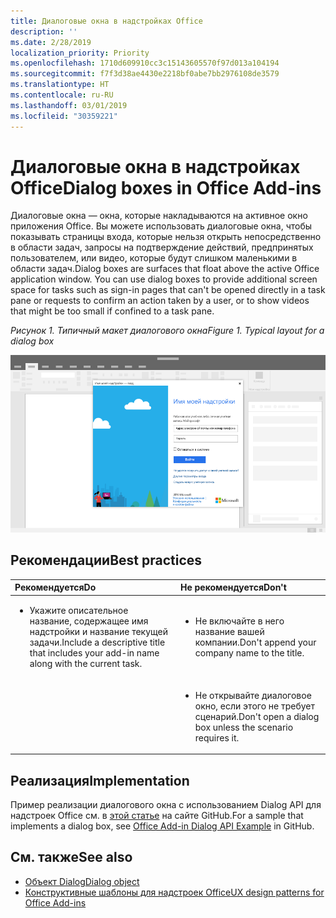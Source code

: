 ```yaml
---
title: Диалоговые окна в надстройках Office
description: ''
ms.date: 2/28/2019
localization_priority: Priority
ms.openlocfilehash: 1710d609910cc3c15143605570f97d013a104194
ms.sourcegitcommit: f7f3d38ae4430e2218bf0abe7bb2976108de3579
ms.translationtype: HT
ms.contentlocale: ru-RU
ms.lasthandoff: 03/01/2019
ms.locfileid: "30359221"
---
```

# <a name="dialog-boxes-in-office-add-ins"></a><span data-ttu-id="0745d-102">Диалоговые окна в надстройках Office</span><span class="sxs-lookup"><span data-stu-id="0745d-102">Dialog boxes in Office Add-ins</span></span>
 
<span data-ttu-id="0745d-p101">Диалоговые окна — окна, которые накладываются на активное окно приложения Office. Вы можете использовать диалоговые окна, чтобы показывать страницы входа, которые нельзя открыть непосредственно в области задач, запросы на подтверждение действий, предпринятых пользователем, или видео, которые будут слишком маленькими в области задач.</span><span class="sxs-lookup"><span data-stu-id="0745d-p101">Dialog boxes are surfaces that float above the active Office application window. You can use dialog boxes to provide additional screen space for tasks such as sign-in pages that can't be opened directly in a task pane or requests to confirm an action taken by a user, or to show videos that might be too small if confined to a task pane.</span></span>

<span data-ttu-id="0745d-105">*Рисунок 1. Типичный макет диалогового окна*</span><span class="sxs-lookup"><span data-stu-id="0745d-105">*Figure 1. Typical layout for a dialog box*</span></span>

![Изображение, на котором показан типичный макет диалогового окна](../images/overview-with-app-dialog.png)

## <a name="best-practices"></a><span data-ttu-id="0745d-107">Рекомендации</span><span class="sxs-lookup"><span data-stu-id="0745d-107">Best practices</span></span>

|<span data-ttu-id="0745d-108">**Рекомендуется**</span><span class="sxs-lookup"><span data-stu-id="0745d-108">**Do**</span></span>|<span data-ttu-id="0745d-109">**Не рекомендуется**</span><span class="sxs-lookup"><span data-stu-id="0745d-109">**Don't**</span></span>|
|:-----|:--------|
|<ul><li><span data-ttu-id="0745d-110">Укажите описательное название, содержащее имя надстройки и название текущей задачи.</span><span class="sxs-lookup"><span data-stu-id="0745d-110">Include a descriptive title that includes your add-in name along with the current task.</span></span></li></ul>|<ul><li><span data-ttu-id="0745d-111">Не включайте в него название вашей компании.</span><span class="sxs-lookup"><span data-stu-id="0745d-111">Don't append your company name to the title.</span></span></li></ul>|
||<ul><li><span data-ttu-id="0745d-112">Не открывайте диалоговое окно, если этого не требует сценарий.</span><span class="sxs-lookup"><span data-stu-id="0745d-112">Don't open a dialog box unless the scenario requires it.</span></span></li></ul>|

## <a name="implementation"></a><span data-ttu-id="0745d-113">Реализация</span><span class="sxs-lookup"><span data-stu-id="0745d-113">Implementation</span></span>

<span data-ttu-id="0745d-114">Пример реализации диалогового окна с использованием Dialog API для надстроек Office см. в [этой статье](https://github.com/OfficeDev/Office-Add-in-Dialog-API-Simple-Example) на сайте GitHub.</span><span class="sxs-lookup"><span data-stu-id="0745d-114">For a sample that implements a dialog box, see [Office Add-in Dialog API Example](https://github.com/OfficeDev/Office-Add-in-Dialog-API-Simple-Example) in GitHub.</span></span>

## <a name="see-also"></a><span data-ttu-id="0745d-115">См. также</span><span class="sxs-lookup"><span data-stu-id="0745d-115">See also</span></span>

- [<span data-ttu-id="0745d-116">Объект Dialog</span><span class="sxs-lookup"><span data-stu-id="0745d-116">Dialog object</span></span>](https://docs.microsoft.com/javascript/api/office/office.dialog)
- [<span data-ttu-id="0745d-117">Конструктивные шаблоны для надстроек Office</span><span class="sxs-lookup"><span data-stu-id="0745d-117">UX design patterns for Office Add-ins</span></span>](../design/ux-design-pattern-templates.md)


